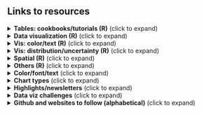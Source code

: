 ## Links to resources

<details>
  <summary><b>Tables: cookbooks/tutorials (R)</b> (click to expand)</summary>

<!-- toc -->

* [RStudio Community Table Gallery](https://www.rstudio.com/blog/rstudio-community-table-gallery/): lots of tables with #rstats code 
* [Winners of the 2022 Table Contest](https://posit.co/blog/winners-of-the-2022-table-contest/) post by Rich Iannone and Curtis Kephart
* [{gt}](https://gt.rstudio.com/), [{gtExtras}](https://jthomasmock.github.io/gtExtras/) packages
  * [Making Beautiful Tables with {gt}](https://www.youtube.com/watch?v=z0UGmMOxl-c) video by Richard Iannone, RStudio
  * [{gt} Intendo Game Data Project Walkthrough](https://www.youtube.com/watch?v=aPRVzk9pvno) video by Richard Iannone, RStudio
  * {gt} tables ([1](https://twitter.com/thomas_mock/status/1478485656552812549), [2](https://twitter.com/thomas_mock/status/1454213303065096200), [3](https://twitter.com/thomas_mock/status/1440352188102942721), [4](https://twitter.com/thomas_mock/status/1437792802495139852), [5](https://twitter.com/thomas_mock/status/1442541043019390982)) by Thomas Mock
  * {gt} tables using #TidyTuesday data | RStudio: [Digital Publications](https://twitter.com/riannone/status/1511387252903010305), [Crosswords](https://twitter.com/rstudio/status/1529138398849810432), [Eurovision](https://twitter.com/kierisi/status/1534204134215548928) by [Jesse Mostipak](https://twitter.com/kierisi/status/1512798946778886144) and Richard Iannone
  * [3MW (Spice up your tables)](https://alberts-newsletter.beehiiv.com/p/3mw-spice-up-tables), [3MW (Images, Icons and ggplots in tables)](https://alberts-newsletter.beehiiv.com/p/3mw-images-icons-ggplot-tables) and [color gradient code](https://twitter.com/rappa753/status/1585345561980387328) by Albert Rapp
  * [Creating beautiful tables in R with {gt}](https://gt.albert-rapp.de/) book by Albert Rapp 
  * [Embedding custom HTML in gt tables](https://themockup.blog/posts/2020-10-31-embedding-custom-features-in-gt-tables/) by Tom Mock
  * [Getting started with {gt} tables](https://nrennie.rbind.io/blog/2022-04-21-getting-started-with-gt-tables/) by Nicola Rennie
  * [Riding tables with {gt} and {gtExtras} tutorial](https://bjnnowak.netlify.app/2021/10/04/r-beautiful-tables-with-gt-and-gtextras/) by Benjamin Nowak 
  *  RStudio table contest tutorial from [Kaustav Sen (2020)](https://rpubs.com/kaustav/table_contest_2020), [Jack Davison (2021)](https://rpubs.com/JackDavison/gt-openair) 
  * [The grammar of tables in python (pandas) and R (gt)](https://karbartolome.quarto.pub/the-grammar-of-tables/) by Karina Bartolomé 
* [{reactable}](https://glin.github.io/reactable/), [{reactablefmtr}](https://kcuilla.github.io/reactablefmtr/) packages
    * [{reactablefmtr} cookbook](https://kcuilla.github.io/reactablefmtr/articles/reactablefmtr_cookbook.html) by Kyle Cuilla
    * Data viz recreation ([1](https://twitter.com/kc_analytics/status/1563594941665665029), [2](https://twitter.com/kc_analytics/status/1564248716323725315)) using {reactablefmtr} by Kyle Cuilla
    * #TidyTuesday tables ([1](https://twitter.com/schmid_07/status/1480915022041788418), [2](https://twitter.com/schmid_07/status/1488596892242124800)) by Bill Schmid
    * #TidyTuesday Axios Harris Poll [table](https://twitter.com/geokaramanis/status/1532662340826583040) by Georgios Karamanis
    * [Using reactable in #TidyTuesday CHAT dataset - World Energy Production](https://jvelezmagic.com/blog/2022-07-23-tidituesday-2022-29/) by Jesús Vélez Santiago
    * [U.S. Gas Prices Visualized](https://github.com/kcuilla/USgasprices) by Kyle Cuilla ([Twitter thread on tables in tooltip](https://twitter.com/kc_analytics/status/1572261687419445248))
* [How to Make Beautiful Tables in R](https://rfortherestofus.com/2019/11/how-to-make-beautiful-tables-in-r/) by David Keyes 
* [Table built in {ggplot2}](https://twitter.com/tanya_shapiro/status/1571891744844972032), [ggplot part 2: sparklines](https://twitter.com/tanya_shapiro/status/1584616721251725312) and [#TidyTuesday FIFA World Cup table](https://twitter.com/tanya_shapiro/status/1598387029171228674) by Tanya Shapiro
  * [Recreation](https://twitter.com/rappa753/status/1586395447714717696/photo/1) of [Tanya Shapiro's ggplot table](https://twitter.com/tanya_shapiro/status/1584616721251725312) in {gt} by Albert Rapp 
* [Interactive Tooltip Tables](https://twitter.com/kc_analytics/status/1576256004638941185): how to add {gt}/{gtExtras} and {kableExtra} tables to {ggiraph} tooltips by Kyle Cuilla   

<!-- toc -->
 
<!-- tocstop -->
   
</details>      
    
<details>
  <summary><b>Data visualization (R)</b> (click to expand)</summary>

<!-- toc --> 
* Collection/list   
   * [R for Data Science (2e)](https://r4ds.hadley.nz/) written by Hadley Wickham, Mine Çetinkaya-Rundel, and Garrett Grolemund
   * [ggplot2 extensions](https://exts.ggplot2.tidyverse.org/gallery/)   
   * [Awesome ggplot2](https://github.com/erikgahner/awesome-ggplot2) A curated list of awesome ggplot2 tutorials, packages.. by Erik Gahner Larsen @erikgahner 
   * [The R Graph Gallery](https://r-graph-gallery.com/) and [dataviz-inspiration.com](https://www.dataviz-inspiration.com/) by Yan Holtz  ([introductory thread](https://twitter.com/R_Graph_Gallery/status/1610265460469006337) on Twitter)
   * [Graphic Design with #ggplot2](https://twitter.com/CedScherer/status/1559989331644882944) and [Collection of ggplot2 tutorials](https://twitter.com/CedScherer/status/1441126976870252548?s=20) by Cédric Scherer
   * [30DayChartChallenge 2021: rstats edition](https://github.com/dominicroye/rstats-chart-challenge-2021)
   * [#30DayChartChallenge book](https://debruine.github.io/30DCC-2022/) by Lisa DeBruine
* Tutorials/tips   
   * [A Quick How-To On Labelling Bar Graphs In Ggplot2](https://www.cedricscherer.com/2021/07/05/a-quick-how-to-on-labelling-bar-graphs-in-ggplot2/) by Cédric Scherer   
   * [Aligning Your Axes](https://rfortherestofus.com/2022/07/align-axes/) by Cara Thompson @cararthompson
   * [Another Year of #TidyTuesday](https://nrennie.rbind.io/blog/2022-12-27-another-year-of-tidytuesday/) by Nicola Rennie
   * [Art from code](https://art-from-code.netlify.app/) by Danielle Navarro, generative art workshop notes from #RStudioConf2022 
   * [Bullet Chart Variants in R](https://themockup.blog/posts/2020-11-29-bullet-chart-variants-in-r/index.html#create-a-legend) by Thomas Mock 
   * [Cool Word Clouds in R](https://spencerschien.info/post/data_viz_how_to/dense_word_clouds/) by Spencer Schien
   * [coord_cartesian() with a combination of ylim and clip = "off"](https://twitter.com/_ansgar/status/1573599564258545664) by Ansgar Wolsing @_ansgar 
   * [Create an Extended Dumbbell Plot in R with ggplot2](https://toebr.github.io/ggplot2_extended_dumbbell_plot_tutorial/) by Tobias Stalder
   * [Create an interactive graph with the {ggiraph} package](https://bjnnowak.netlify.app/2022/01/07/r-who-grows-what/) by Benjamin Nowak  
   * [Creating and using custom ggplot2 themes](https://themockup.blog/posts/2020-12-26-creating-and-using-custom-ggplot2-themes/) by Thomas Mock
   * [Creating flowcharts with {ggplot2}](https://nrennie.rbind.io/blog/2022-06-06-creating-flowcharts-with-ggplot2/) by Nicola Rennie
   * [Creating “Super” Radar Plots with ggplot2](https://rpubs.com/tshapiro/super-radar-plots) by Tanya Shapiro 
   * [Designing #TidyTuesday visualisations for mobile (with Quarto)](https://nrennie.rbind.io/blog/2022-08-16-designing-tidytuesday-visualisations-for-mobile-with-quarto/) by Nicola Rennie
   * [Expansion for discrete scale](https://github.com/ch-bu/ggplot2-fundamentals/blob/main/cheatsheets/09_ggplot2_fundamentals_cheatsheet_expansion_discrete.pdf) by Christian Burkhart   
   * [Explaining my favourite #TidyTuesday Projects](https://towardsdatascience.com/explaining-my-favourite-tidytuesday-projects-e44bfe988813) by Isaac Arroyo
   * [Exploring other ggplot2 geoms](https://ivelasq.rbind.io/blog/other-geoms/) by Isabella Velásquez
   * [Ordering fill colour and removing white space](https://twitter.com/cararthompson/status/1600852528056471554) in waffle::geom_waffle by Cara Thompson
   * [ggplot Wizardry Hands-On](https://www.google.com/search?q=ggplot+wizardry&oq=ggplot+wizar&aqs=chrome.1.69i57j0i512.3869j0j4&sourceid=chrome&ie=UTF-8) by Cédric Scherer     
   * [Horror Movies](https://github.com/tashapiro/horror-movies) ggplot2 workshop by Tanya Shapiro ([tweet](https://twitter.com/tanya_shapiro/status/1580638749687676930))
   * [How to recreate Pew opinion graphs with ggplot2 in R](https://rforpoliticalscience.com/2022/06/02/recreate-pew-opinion-graphs-with-ggplot-in-r/) by R for Political Science 
   * [Increasing the Flexibility and Robustness of Plots in ggplot2](https://meghan.rbind.io/blog/plot-robustness/) by Meghan Hall 
   * Level Up Your Plots: A Code-along Workshop [Slide deck and full code](https://www.cararthompson.com/talks/nhsr2022-level-up/) and [Twitter thread](https://twitter.com/cararthompson/status/1588905430092517377) by Cara Thompson  
   * [Storytelling in ggplot using rounded rectangles](https://albert-rapp.de/posts/ggplot2-tips/11_rounded_rectangles/11_rounded_rectangles.html) by Albert Rapp 
   * [@WeAreRLadies](https://twitter.com/WeAreRLadies)'s [Tips/ideas/analysis](https://github.com/emitanaka/wearerladies) 
   * [@WeAreRLadies](https://twitter.com/WeAreRLadies): data visualisations and "enhanced" reproducible outputs posts [Day 1](https://twitter.com/WeAreRLadies/status/1597355466329292800), [Day 2](https://twitter.com/WeAreRLadies/status/1597692873612328968), [Day 3](https://twitter.com/WeAreRLadies/status/1598087858644025345), [Day 4](https://twitter.com/WeAreRLadies/status/1598442597630021634), [Day 5](https://twitter.com/WeAreRLadies/status/1598695390580248576) and [Day 6](https://twitter.com/WeAreRLadies/status/1599095497196707841) by Cara Thompson 
   * [Variations on a ggtheme: Applying a unifying aesthetic to your plots](https://www.cararthompson.com/talks/nhsr2022-ggplot-themes/) by Cara Thompson
* Facets/legends/axes)
  * [Aligning Your Axes](https://rfortherestofus.com/2022/07/align-axes/) by Cara Thompson 
  * [Combining inset plots with facets using ggplot](https://clarewest.github.io/blog/post/2019-08-27-combining-inset-plots-with-facets-using-ggplot/) by Clare West
  * [Customize the axis scales for individual ggplot facets](https://genchanghsu.github.io/ggGallery/posts/2021-09-11-post-7-customize-the-axis-scales-for-individual-facets/) by Gen-Chang Hsu 
  * [Hybrid map: Chloropleth X Time series](https://bjnnowak.netlify.app/2021/09/28/r-hybrid-map-chlorpleth-x-time-series/) by Benjamin Nowak 
  * [Reordering and facetting for ggplot2](https://juliasilge.com/blog/reorder-within/) using reorder_within() by Julia Silge
  * Facets with connecting lines [graphic](https://twitter.com/issa_madjid/status/1577401265050353666/photo/1) by Abdoul Madjid
  * [Changing Glyph in legend in ggplot2](https://www.emilhvitfeldt.com/post/changing-glyph-in-ggplot2/) by Emil Hvitfeldt
  * @FilmicAesthetic's [Collection of ggplot2 legend key shapes](https://twitter.com/FilmicAesthetic/status/1537535639100567555)
  * [Long color bar](https://twitter.com/rappa753/status/1610667515381702657) legend in ggplot2 by Albert Rapp
* Recreations
  * [Recreate - Sankey flow chart](https://www.emilhvitfeldt.com/post/2018-03-20-recreate-sankey-flow-chart/) by Emil Hvitfeldt
  * [Recreating the New York Times COVID-19 Spiral Graph](https://bydata.github.io/nyt-corona-spiral-chart/) by Ansgar Wolsing
  * [Starting 2022 Off With A Fairly Complex {ggplot2} Recreation Plot](https://rud.is/b/2022/01/04/starting-2022-off-with-a-fairly-complex-ggplot2-recreation-plot/) by Bob Rudis
  * [NYTimes map recreation](https://twitter.com/tanya_shapiro/status/1546520567980892160) by Tanya Shapiro
  * [Leo line chart](https://twitter.com/tanya_shapiro/status/1565029412428562433) by Tanya Shapiro
  * [Leo line chart with gradient](https://twitter.com/kustav_sen/status/1565256414381355008) by Kaustav Sen
 <!-- toc -->
 
<!-- tocstop -->
</details> 

<details>
  <summary><b>Vis: color/text (R)</b> (click to expand)</summary>

<!-- toc --> 
* Color
  * [Palatable Palettes: Five tips for creating and applying bespoke colour schemes](https://www.cararthompson.com/talks/nhsr2022-palatable-palettes/) by Cara Thompson
  * [Center continuous palettes in ggplot2](https://www.emilhvitfeldt.com/post/2019-05-21-center-continuous-palettes-in-ggplot2/) by Emil Hvitfeldt
  * [Comprehensive list of color palettes in r](https://github.com/EmilHvitfeldt/r-color-palettes) by Emil Hvitfeldt
  * [Custom colour palettes for {ggplot2}](https://www.jumpingrivers.com/blog/custom-colour-palettes-for-ggplot2/) by Nicola Rennie
  * [How to use multiple colour scales in ggplot with {ggnewscale}](https://gradientdescending.com/how-to-use-multiple-color-scales-in-ggplot-with-ggnewscale/) by Dan Oehm
  * [Plot RGB satellite imagery in true-color with ggplot2 in R](https://medium.com/@tobias.stalder.geo/plot-rgb-satellite-imagery-in-true-color-with-ggplot2-in-r-10bdb0e4dd1f) by Tobias Stalder
  * [Use prismatic with after_scale() for finer control of colors in ggplot2](https://www.emilhvitfeldt.com/post/2020-03-06-use-prismatic-with-after_scale-for-finer-control-of-colors-in-ggplot2/) by Emil Hvitfeldt
* Text  
  * [{geomtextpath}](https://github.com/AllanCameron/geomtextpath) R package by Allan Cameron for writing text on a path in ggplot2, [example](https://twitter.com/rappa753/status/1610305082679234562) from Albert Rapp
  * [gradienttext](https://github.com/samiaab1990/gradienttext) R package by Samia for creating gradient text labels on ggplot graphs
  * [How to use Fonts and Icons in ggplot](https://albert-rapp.de/post/2022-03-04-fonts-and-icons/) Albert Rapp
  * Level Up Your Labels: Tips and Tricks for Annotating Plots [poster](https://www.cararthompson.com/talks/user2022) and [Twitter thread](https://twitter.com/cararthompson/status/1539662527499337728) by Cara Thompson 
  * [Quick and easy ways to deal with long labels in ggplot2](https://www.andrewheiss.com/blog/2022/06/23/long-labels-ggplot/) by Andrew Heiss
  * [Text customization with {ggplot2}](https://bjnnowak.netlify.app/2021/09/05/r-changing-plot-fonts/) by Benjamin Nowak 
  * [Understanding text size and resolution in ggplot2](https://www.christophenicault.com/post/understand_size_dimension_ggplot2/) by Christophe Nicault

 <!-- toc -->
 
<!-- tocstop -->
</details> 

<details>
  <summary><b>Vis: distribution/uncertainty (R)</b> (click to expand)</summary>

<!-- toc --> 
* Distributions 
  * {ggdist} [articles](https://mjskay.github.io/ggdist/index.html) by Matthew Kay, {ggdist} [3.2.0](https://mjskay.github.io/ggdist/news/index.html#ggdist-320) highlights Twitter [thread](https://twitter.com/mjskay/status/1549570149497323520)
  * [ggdist: Make a Raincloud Plot to Visualize Distribution in ggplot2](https://www.r-bloggers.com/2021/07/ggdist-make-a-raincloud-plot-to-visualize-distribution-in-ggplot2/) by Business Science in R bloggers  
  * {gghalves} [vignette](https://erocoar.github.io/gghalves/) by Frederik Tiedemann
  * [Beyond Bar and Box Plots](https://z3tt.github.io/beyond-bar-and-box-plots/) by Cédric Scherer
  * Nicola Rennie's [twitter post](https://twitter.com/nrennie35/status/1514996175753125888) for #30DayChartChallenge #Day15 
  * [Visualising distributions with raincloud plots (and how to create them with ggplot2)](https://www.cedricscherer.com/2021/06/06/visualizing-distributions-with-raincloud-plots-and-how-to-create-them-with-ggplot2/) by Cédric Scherer
  * [Visualizing distributions and uncertainty using ggdist](https://www.mjskay.com/presentations/rstudio-conf-2022-talk.pdf) slides by Matthew Kay from #rstudioconf2022
* Uncertainty 
  * [16 Visualizing uncertainty](https://clauswilke.com/dataviz/visualizing-uncertainty.html) in [Fundamentals of Data Visualization book by Claus O. Wilke](https://clauswilke.com/dataviz/)
  * A biased tour of uncertainty visualization zoo by Matthew Kay ([slides](https://www.mjskay.com/presentations/tapestry2018-uncertainty.pdf), [YT video](https://www.youtube.com/watch?v=E1kSnWvqCw0&t=1780s))
  * Tidydata and Bayesian analysis making uncertainty visualization fun by Matthew Kay ([slides](https://www.mjskay.com/presentations/openvisconf2018-bayes-uncertainty-2.pdf), [YT video](https://www.youtube.com/watch?v=vqzO-9LSoG4&t=2s))
  * [Uncertainty Examples](https://github.com/mjskay/uncertainty-examples) by Matthew Kay 
  * [Visualizing the Uncertainty in Data](https://flowingdata.com/2018/01/08/visualizing-the-uncertainty-in-data/) by Nathan Yau @flowingdata
 <!-- toc -->
 
<!-- tocstop -->
</details>   

<details>
  <summary><b>Spatial (R)</b> (click to expand)</summary>

<!-- toc --> 
  * [A curated list](https://github.com/marcosci/awesome-rayshader-rayrender) of awesome rayshader and rayrender resources and shiny things by Marco Sciaini @shinysci  
  * [A shaded relief map in a tweet](https://twitter.com/researchremora/status/1576640047180181504) by flotsam @researchremora
  * [A US map in a tweet](https://twitter.com/kyle_e_walker/status/1576232908968558593) by Kyle Walker @kyle_e_walker
  * [Create spatial square/hexagon grids and count points inside in R with sf] by Kenneth Wong @Kenneth_KHW
  * [Creating High-Quality 3D Visuals with Rayshader](https://spencerschien.info/post/data_viz_how_to/high_quality_rayshader_visuals/) by Spencer Schien
  * [Geocomputation with R’s guide to reproducible spatial data analysis](https://twitter.com/jakub_nowosad/status/1587106672383762434) by Jakub Nowosad
  * [Group-wise spatial data analysis](https://twitter.com/kyle_e_walker/status/1559568087942172673) thread by Kyle Walker @kyle_e_walker
  * [Map Africa using OSM data in R](https://twitter.com/milos_agathon/status/1588565316648329217) by Milos Popovic
  * [Mapping isochrones in {ggplot2}](https://jamiehudson.netlify.app/post/) by Jamie Hudson 
  * [Mapping OSM and satellite data with terra in R](https://milospopovic.net/mapping-raster-files-with-terra-in-r/) by Milos Popovic
  * Mix and match regular geoms with `geom_sf()` [thread](https://twitter.com/ClausWilke/status/1275938314055561216) by Claus Wilke @ClausWilke
  * [Pattern-based spatial analysis with {motif}](https://twitter.com/jakub_nowosad/status/1575105118311047168) by Jakub Nowosad
  * [R packages for visualising spatial data](https://nrennie.rbind.io/blog/2022-12-17-r-packages-for-visualising-spatial-data/) by Nicola Rennie
  * [Route finding (sfnetwork vignettes)](https://twitter.com/quite_grey/status/1411785842520203266) by not quite my grey @quite_grey
  * [Short tutorial on how to create small spatial multiples with #rstats](https://twitter.com/shinysci/status/1541119104395780096) by Marco Sciaini @shinysci  
  * [Spatial resampling for #TidyTuesday and the #30DayMapChallenge](https://www.google.com/url?sa=t&rct=j&q=&esrc=s&source=web&cd=&cad=rja&uact=8&ved=2ahUKEwjBwqzRo8P6AhUIxhoKHfULAtYQFnoECAwQAQ&url=https%3A%2F%2Fjuliasilge.com%2Fblog%2Fmap-challenge%2F&usg=AOvVaw3Tu9w1J9rjPcCLrnDCZ3Cd) by Julia Silge
  * [Rayshader Portraits](https://github.com/Pecners/rayshader_portraits) repo by Spencer Schien @MrPecners
  * [Recordings of #geospatial tutorials from the OpenGeoHub Summer School 2022](https://github.com/Nowosad/OGH_summer_school_2022) by Jakub Nowosad 
  * Blog posts on the 2022 [#30DayMapChallenge](https://github.com/tjukanovt/30DayMapChallenge) by [Nicola Rennie @nrennie35
](https://nrennie.rbind.io/blog/2022-11-30-30-day-map-challenge-2022/), [Iva Brunec @IvaBrunec](https://ivabrunec.github.io/30daymap.html)
 <!-- toc -->
 
<!-- tocstop -->
</details>  

<details>
  <summary><b>Others (R)</b> (click to expand)</summary>

<!-- toc -->  
* Analysis
  * [Analysis of the voting patterns with widyr](https://twitter.com/juliasilge/status/1532862734487785474) by Julia Silge
  * [JABSTB: Statistical Design and Analysis of Experiments with R](https://tjmurphy.github.io/jabstb/) by TJ Murphy PhD
  * [Network analysis with {tidygraph}](https://bjnnowak.netlify.app/2021/09/30/r-network-analysis-with-tidygraph/) by Benjamin Nowak 
  * [PCA with tidyverse](https://bjnnowak.netlify.app/2021/09/15/r-pca-with-tidyverse/) by Benjamin Nowak
  * [R vs Python — Live Stream Analysis](https://amitlevinson.com/blog/r-and-python/) by Amit Grinson @Amit_Levinson 
  * [Using functional analysis to model air pollution data in R] by Nicola Rennie
  * [Good Coding Practices for Data Analysts](https://www.heatherturner.net/talks/nhs-r2022/#1) by Heather Turner @HeathrTurnr
  * [Four simple ways to integrate your data dictionary into your data cleaning process](https://cghlewis.com/blog/dict_clean/) by Crystal Lewis 
* Code 
  * [Sharing nice code with addins and IDE tools](https://luisdva.github.io/rstats/cleaner-code/) by Luis D. Verde Arregoitia 
  * [Slides on redundant coding](https://twitter.com/ClausWilke/status/1382451822053314562) by Claus Wilke 
  * Tom Mock's [script](https://twitter.com/thomas_mock/status/1531318119016370177) to get all the functions in a #RStats package and their arguments 
  * Script to count [fonts used](https://twitter.com/geokaramanis/status/1606556048592191488) and [geoms](https://twitter.com/geokaramanis/status/1608069528197517314) by Georgios Karamanis 
  * [Helper function](https://twitter.com/tanya_shapiro/status/1610648262423330816) for writing captions with Font Awesome Brand icons by @tanya_shapiro
* Image
  * [Add a semi-transparent overlay to an image with {magick}](https://themockup.blog/posts/2022-06-22-magick-overlay/) by Tom Mock 
  * [Relative coordinates or NPC in ggplot2](https://www.christophenicault.com/post/npc_ggplot2/) by Christophe Nicault   
  * [Using thumbnails in ggplot2](https://twitter.com/quite_grey/status/1486294048151326726) by not quite my grey @quite_grey 
  * [Plotting Points as Images in ggplot](https://themockup.blog/posts/2020-10-11-embedding-images-in-ggplot/) by Thomas Mock 
  * Crop images to circles: [cropcircles package](https://twitter.com/danoehm/status/1568900056421650433) by Dan Ohm; [Thread](https://twitter.com/tanya_shapiro/status/1547238091781455875) on circle crop images by Tanya Shapiro  
* Quarto
  * [Awesome Quarto](https://github.com/mcanouil/awesome-quarto): list of Quarto resources by Mickaël Canouil @MickaelCanouil
  * [A Quarto tip a day](https://mine-cetinkaya-rundel.github.io/quarto-tip-a-day/) ([@quarto_pub](https://twitter.com/quarto_pub)) by Mine Çetinkaya-Rundel
  * [Getting Started with Quarto](https://twitter.com/thomas_mock/status/1552611174587535360) workshop full materials by Tom Mock from #rstudioconf2022 
    * Welcome to Quarto Workshop! 2 hour webinar [video](https://www.youtube.com/watch?v=yvi5uXQMvu4) and [slides](https://jthomasmock.github.io/quarto-2hr-webinar/) by  Tom Mock, RStudio
  * [Quarto for the curious](https://thomasmock.quarto.pub/quarto-curious/#/TitleSlide) slides by Tom Mock, from Day 1 of #rstudioconf2022 
  * [Hello Quarto: Share + Collaborate + Teach + Reimagine](https://mine-cetinkaya-rundel.github.io/quarto-tip-a-day/posts/31-hello-quarto/) by Mine Çetinkaya-Rundel and Julia Stewart Lowndes, from Day 2 of #rstudioconf2022 
  * [Creating a blog with Quarto in 10 steps](https://beamilz.com/posts/2022-06-05-creating-a-blog-with-quarto/) by Beatriz Milz
  * [.qmd using python, R and Observable](https://twitter.com/hrbrmstr/status/1553043936482136065) by boB Rudis @hrbrmstr
  * [Making Slides in Quarto with reveal.js](https://meghan.rbind.io/blog/quarto-slides/) by Meghan Hall
  * [ObservableHQ JavaScript Choropleth With Data From R](https://twitter.com/hrbrmstr/status/1556308005225897984) by boB Rudis @hrbrmstr
  * [How to use Quarto for Parameterized Reporting](https://www.mm218.dev/posts/2022-08-04-how-to-use-quarto-for-parameterized-reporting/) by Mike Mahoney
  * [Quarto/RMarkdown - What’s Different?](https://twitter.com/tladeras/status/1583453425366634496) slides by Ted Laderas
  * [Intro to Quarto](https://twitter.com/ivelasq3/status/1586012119337553920) by Isabella Velásquez
  * [Searchable table of various useful Quarto tips I've collected from around the Web/social media](https://apps.machlis.com/shiny/quartotips/) by Sharon Machlis
* R Markdown
  * [RMarkdown for Reproducible Reporting](https://twitter.com/thomas_mock/status/1519405395177086983) by Tom Mock 
  * R Markdown Lesser-Known Tips & Tricks [#1](https://www.rstudio.com/blog/r-markdown-tips-tricks-1-rstudio-ide/), [#2](https://www.rstudio.com/blog/r-markdown-tips-tricks-2-cleaning-up-your-code/), [#3](https://www.rstudio.com/blog/r-markdown-tips-and-tricks-3-time-savers/) on [RStudio Blog](https://www.rstudio.com/blog/) by Brendan Cullen, Alison Hill and Isabella Velásquez
  * Beautiful examples of parameterized reports [thread](https://twitter.com/lisalendway/status/1579482172356202496) by Lisa Lendway
* Scraping 
  * [Web scraping with {rvest}](https://bjnnowak.netlify.app/2022/01/07/r-who-grows-what/) by Benjamin Nowak 
  * [Web scraping tutorial in R](https://rpubs.com/haleyepperlyfox/916671) from interactive maps using R and rvest package by Haley Epperly
  * [@shinysci's thread](https://twitter.com/shinysci/status/1541831867388858368) on how to use #rstats in #GitHub actions to scrape and store data online and then process it ... the #rspatial way
* tidymodels
  * [Tidy Modeling with R](https://www.tmwr.org/) book by Max Kuhn and Julia Silge 
  * [Julia Silge's blog](https://juliasilge.com/blog/) demonstrating how to use the tidymodels packages with #TidyTuesday data
  * [Machine learning with tidymodels] slides by Julia Silge, Max Kuhn, and David Robinson, from #rstudioconf2022  
  * [ISLR tidymodels labs](https://emilhvitfeldt.github.io/ISLR-tidymodels-labs/index.html) by Emil Hvitfeldt
* Github and RStudio: [GitHub - The Perks of Collaboration and Version Control](https://twitter.com/cosima_meyer/status/1572456682017652742) by Cosima Meyer
* [Automating Workflows with GitHub Actions](https://twitter.com/kc_analytics/status/1579861313186304000) by Kyle Cuilla  
* [Deploy Flexdashboard on Github Pages with Github Actions and Docker](https://twitter.com/Rami_Krispin/status/1572570809058885633) by Rami Krispin 
* [Automating Sentences with R](https://twitter.com/cararthompson/status/1577623068419141632) by Cara Thompson
  

 <!-- toc -->
 
<!-- tocstop -->
</details>        

<details>
  <summary><b>Color/font/text</b> (click to expand)</summary>

<!-- toc -->
* Lisa Charlotte Muth's posts on [Datawrapper Blog](https://blog.datawrapper.de/)
  * [An alternative to pink & blue: Colors for gender data](https://blog.datawrapper.de/gendercolor/)
  * [How to pick more beautiful colors for your data visualizations](https://blog.datawrapper.de/beautifulcolors/)
  * [A detailed guide to colors in data vis style guides](https://blog.datawrapper.de/colors-for-data-vis-style-guides/)
  * [What background color should your data vis have?](https://blog.datawrapper.de/background-color-of-data-visualizations/)
  * [When to use sequential and when to use diverging color scales](https://blog.datawrapper.de/diverging-vs-sequential-color-scales/)
  * [Which fonts to use for your charts and tables](https://blog.datawrapper.de/fonts-for-data-visualization/)
  * [What to consider when using text in data visualizations](https://blog.datawrapper.de/text-in-data-visualizations/)
* [List of 20 Simple, Distinct Colors](https://sashamaps.net/docs/resources/20-colors/) by Sasha Trubetskoy (h/t [Georgios Karamanis](https://twitter.com/geokaramanis))  
* [Very Peri Pantone 2022 Divergence for Data Visualization](https://nightingaledvs.com/very-peri-pantone-2022-divergence-for-data-visualization/) by Theresa-Marie Rhyne 
* [Visualizing with Text – examples from the wild](https://richardbrath.wordpress.com/2022/12/31/visualizing-with-text-examples-from-the-wild/) by Richard Brath  
<!-- toc -->
 
<!-- tocstop -->
</details> 

<details>
  <summary><b>Chart types</b> (click to expand)</summary>

<!-- toc -->  

* [Charts that work: FT visual vocabulary guide](https://www.ft.com/content/c7bb24c9-964d-479f-ba24-03a2b2df6e85)
* [Chart Suggestions - A Thought-Starter](https://extremepresentation.typepad.com/files/chart-chooser-2020.pdf) by Andrew Abela shared by [30DayChartChallenge](https://github.com/dominicroye/30DayChartChallenge_Edition2022)  
* [DataVizProject](https://datavizproject.com/)  
* [FlowingData: Chart Types](https://flowingdata.com/chart-types/) 
* [From Data to Viz](https://www.data-to-viz.com/)
* [PolicyViz: The Graphic Continuum](https://policyviz.com/2014/11/11/graphic-continuum-desktop-version/)    
* [Storytelling with Data Chart Guide](https://www.storytellingwithdata.com/chart-guide)
* [The Data Visualisation Catalogue](https://datavizcatalogue.com/index.html)

 <!-- toc -->
 
<!-- tocstop -->  
</details>  

<details>
  <summary><b>Highlights/newsletters</b> (click to expand)</summary>

<!-- toc -->  

* [The list of 2022 visualization lists](https://www.maartenlambrechts.com/2023/01/02/the-list-of-2022-visualization-lists.html): version 2022 with links to 2015-2021, by Maarten Lambrechts
* [Datawrapper Data Vis Dispatch](https://blog.datawrapper.de/category/data-vis-dispatch/): weekly, data visualizations from newsrooms and other organizations all over the world
* [R Weekly](https://rweekly.org/): Weekly updates on R tutorials, R resources, blog posts...  
* [The Moksha Roundup](https://mokshadata.studio/roundup/): weekly round up of data visualization/design/visual storytelling
* [AnyChart DataViz Weekly](https://www.anychart.com/blog/category/data-visualization-weekly/): weekly collection of Interesting Charts & Maps 
* [Navigating The Dataverse By ANNAPURANI VAIDYANATHAN](https://www.getrevue.co/profile/NavigatingTheDataverse): fortnightly newsletter on data-related news, deets on events, social media profiles to follow, real-time data to visualize, resource guides and more  
* [Albert's Newsletter](https://alberts-newsletter.beehiiv.com/): biweekly newsletter about DataViz, Shiny and Stats/Machine Learning by Albert Rapp 

 <!-- toc -->
 
<!-- tocstop -->
</details> 

<details>
  <summary><b>Data viz challenges</b> (click to expand)</summary>
   
 <!-- toc -->
   * [30DayChartChallenge 2022](https://github.com/dominicroye/30DayChartChallenge_Edition2022) ([website](https://30daychartchallenge.org/twentytwo/))
   * [30DayMapChallenge](https://github.com/tjukanovt/30DayMapChallenge) ([website](https://30daymapchallenge.com/))
   * 30DayMapChallenge 2022 [rstats map gallery](https://david.frigge.nz/3RDayMapChallenge/maps.html) by David Friggens
   * [TidyTuesday](https://github.com/rfordatascience/tidytuesday) weekly social data project in R from R4DS Online Learning Community
 
<!-- tocstop -->
</details>    


<!-- toc -->

<details>
  <summary><b>Github and websites to follow (alphabetical)</b> (click to expand)</summary>

<!-- toc -->  

* Abdoul Madjid [Github](https://github.com/AbdoulMa) 
* Allison Horst [Github](https://github.com/allisonhorst/), [website](https://allisonhorst.com/)
* Albert Rapp [website](https://albert-rapp.de/post/)
* Amit Grinson @Amit_Levinson [Github](https://github.com/AmitLevinson), [website](https://amitlevinson.com/)
* Andy Baker [Github](https://github.com/AndyABaker)
* Ansgar Wolsing [Github](https://github.com/bydata)
* Benjamin Nowak [Github](https://github.com/BjnNowak), [website](https://bjnnowak.netlify.app/) 
* Cara Thompson [Github](https://github.com/cararthompson), [website](https://www.cararthompson.com/blog.html)
* Cédric Scherer [Github](https://github.com/z3tt), [website](https://www.cedricscherer.com/)
* Charlie Gallagher [Github](https://github.com/charlie-gallagher)
* Christian Gebhard [Github](https://github.com/nucleic-acid) ,[website](https://jollydata.blog/blog.html)
* Christophe Nicault [Github](https://github.com/cnicault), [website](https://www.christophenicault.com/articles/) 
* Colin Angus [Github](https://github.com/VictimOfMaths)
* Dan @FilmicAesthetic [Github](https://github.com/filmicaesthetic)
* Daniel Oehm [website](http://gradientdescending.com/)
* David Schoch @schochastics [website](http://blog.schochastics.net/)
* Dr. Dominic Royé [Github](https://github.com/dominicroye), [website](https://dominicroye.github.io/en/)
* Dr Nicci Potts [Github](https://github.com/NicciPotts), [website](https://niccipotts.netlify.app/)  
* Emil Hvitfeldt [website](https://www.emilhvitfeldt.com/post/)   
* Federica Gazzelloni [Github](https://github.com/Fgazzelloni), [website](https://federicagazzelloni.netlify.app/blog/)
* Fiona Lee [Github](https://github.com/fi-lees) for #TidyTuesday data visualization walkthroughs
* Georgios Karamanis [Github](https://github.com/gkaramanis), [website](https://karaman.is/blog)
* Gilbert Fontana [Github](https://github.com/gilbertfontana)  
* Hugh Graham [Github](https://github.com/h-a-graham)
* Ícaro Bernardes [Github](https://github.com/IcaroBernardes)
* Iker Rivas-González [Github](https://github.com/rivasiker)
* Isabella Velásquez [website](https://ivelasq.rbind.io/)
* Isaac Arroyo [Github](https://github.com/isaacarroyov)
* Iva Brunec [Github](https://github.com/ivabrunec), [website](https://ivabrunec.github.io/)
* Jack Davison [Github](https://github.com/jack-davison)
* Jake Kaupp [Github](https://github.com/jkaupp)
* Jamie Hudson [Github](https://github.com/HudsonJamie), [website](https://jamiehudson.netlify.app/post/)
* Javier Tamayo-Leiva [Github](https://github.com/TamayoLeivaJ)
* Jenn Schilling [Github](https://github.com/jennschilling)  
* Jonathan Kitt [Github](https://github.com/KittJonathan)
* Julia Silge [website](https://juliasilge.com/blog/)
* Katie Press [website](https://kpress.dev/blog/tidy-tuesday-nyt-bestsellers/)
* Kaustav Sen [Github](https://github.com/kaustavSen)
* Kyle Walker [Github](https://github.com/walkerke)
* Kyle Cuilla [website](https://uncharteddata.netlify.app/)
* Liam Bailey [Github](https://github.com/LiamDBailey) 
* Lisa DeBruine [website](https://debruine.github.io/)
* Lisa Lendway [website](https://lisalendway.netlify.app/blog.html)
* Luis D. Verde Arregoitia [website](https://luisdva.github.io/)
* Luis Freites [Github](https://github.com/luisfrein), [website](https://luisdva.github.io/)
* Marco Sciaini @shinysci [Github](https://github.com/marcosci)  
* Margaret Siple [Github](https://github.com/mcsiple)
* Meghan Hall [website](https://meghan.rbind.io/blog/) 
* Michelle Evans [Github](https://github.com/mvevans89), [website](https://mvevans.netlify.app/blog.html)  
* Mike Mahoney [website](https://www.mm218.dev/blog.html)  
* Milos Popovic [website](https://milospopovic.net/blog/) for map tutorials 
* Neal Grantham  [website](https://www.nsgrantham.com/graphics/)
* Near and Distant [Github](https://github.com/NearAndDistant), [website](https://nearanddistant.co.uk/)
* Nicola Rennie [Github](https://github.com/nrennie), [website](https://nrennie.rbind.io/blog/)
* not quite my grey [@quite_grey](https://twitter.com/quite_grey)
* Pablo Alvarez [Github](https://github.com/Pablo-Alvarez-Baeza)
* Richard Vogg [Github](https://github.com/richardvogg), [website](https://r-vogg-blog.netlify.app/)
* Ryan Hart [Github](https://github.com/curatedmess)  
* Samia [Github](https://github.com/samiaab1990) ,[website](http://samia.rbind.io/)  
* Shannon Pileggi [PipingHotData](https://www.pipinghotdata.com/blog.html)
* Spencer Schien [Github](https://github.com/Pecners), [website](https://spencerschien.info/)
* Tanya Shapiro [Github](https://github.com/tashapiro), [website](https://www.tanyashapiro.com/interactive-visuals)
* Thom-Ivar van Dijk [Github](https://github.com/TIvanDijk)
* Tom Mock [Github](https://github.com/jthomasmock), [The Mockup Blog](https://themockup.blog)
* Topi Tjukanov [Github](https://github.com/tjukanovt)  
* Tyler Morgan-Wall [Github](https://github.com/tylermorganwall), [website](https://www.tylermw.com/)
 
 <!-- toc -->
 
<!-- tocstop -->
</details>  
